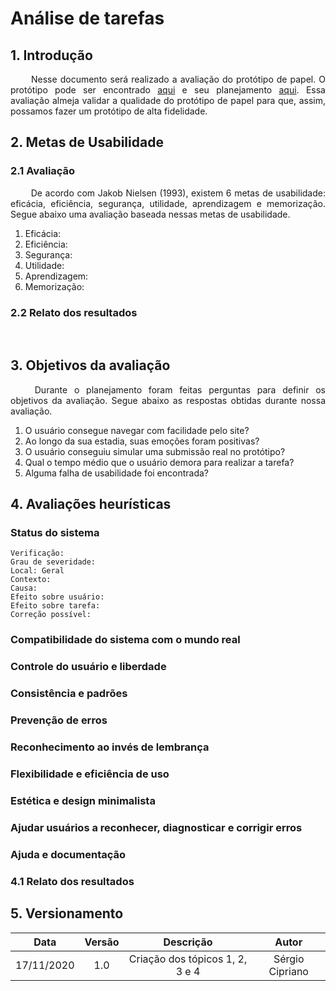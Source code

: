 # Análise de tarefas

## 1. Introdução

<p align="justify"> &emsp;&emsp; Nesse documento será realizado a avaliação do protótipo de papel. O protótipo pode ser encontrado <a href="https://interacao-humano-computador.github.io/2020.1-UVaJudge/entrega_5/prototipo_papel/prototipo/">aqui</a> e seu planejamento <a href="https://interacao-humano-computador.github.io/2020.1-UVaJudge/entrega_5/prototipo_papel/planejamento_avaliacao/">aqui</a>. Essa avaliação almeja validar a qualidade do protótipo de papel para que, assim, possamos fazer um protótipo de alta fidelidade.</p>

## 2. Metas de Usabilidade

### 2.1 Avaliação

<p align="justify"> &emsp;&emsp; De acordo com Jakob Nielsen (1993), existem 6 metas de usabilidade: eficácia, eficiência, segurança, utilidade, aprendizagem e memorização. Segue abaixo uma avaliação baseada nessas metas de usabilidade.</p>

1. Eficácia:
2. Eficiência:
3. Segurança:
4. Utilidade:
5. Aprendizagem:
6. Memorização:

### 2.2 Relato dos resultados

<p align="justify"> &emsp;&emsp; </p>

## 3. Objetivos da avaliação

<p align="justify"> &emsp;&emsp; Durante o planejamento foram feitas perguntas para definir os objetivos da avaliação. Segue abaixo as respostas obtidas durante nossa avaliação.</p>

1. O usuário consegue navegar com facilidade pelo site?
2. Ao longo da sua estadia, suas emoções foram positivas?
3. O usuário conseguiu simular uma submissão real no protótipo?
4. Qual o tempo médio que o usuário demora para realizar a tarefa?
5. Alguma falha de usabilidade foi encontrada?

## 4. Avaliações heurísticas

### Status do sistema

```
Verificação:              
Grau de severidade:       
Local: Geral              
Contexto:                 
Causa:                    
Efeito sobre usuário:     
Efeito sobre tarefa:      
Correção possível:        
```

### Compatibilidade do sistema com o mundo real
### Controle do usuário e liberdade
### Consistência e padrões
### Prevenção de erros
### Reconhecimento ao invés de lembrança
### Flexibilidade e eficiência de uso
### Estética e design minimalista
### Ajudar usuários a reconhecer, diagnosticar e corrigir erros
### Ajuda e documentação

### 4.1 Relato dos resultados

## 5. Versionamento

|Data|Versão|Descrição|Autor|
|:-:|:-:|:-:|:-:|
|17/11/2020|1.0|Criação dos tópicos 1, 2, 3 e 4|Sérgio Cipriano|